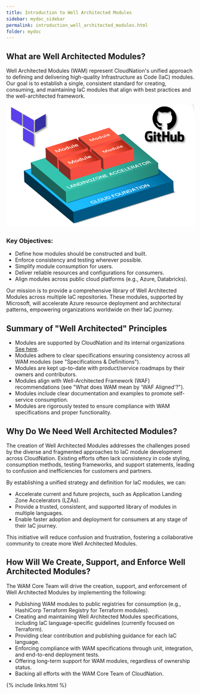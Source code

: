 ```yaml
---
title: Introduction to Well Architected Modules
sidebar: mydoc_sidebar
permalink: introduction_well_architected_modules.html
folder: mydoc
---
```


## What are Well Architected Modules?

Well Architected Modules (WAM) represent CloudNation's unified approach to defining and delivering high-quality Infrastructure as Code (IaC) modules. Our goal is to establish a single, consistent standard for creating, consuming, and maintaining IaC modules that align with best practices and the well-architected framework.

![WAM Modules](../../images/wam-picture.png)

### Key Objectives:
- Define how modules should be constructed and built.
- Enforce consistency and testing wherever possible.
- Simplify module consumption for users.
- Deliver reliable resources and configurations for consumers.
- Align modules across public cloud platforms (e.g., Azure, Databricks).

Our mission is to provide a comprehensive library of Well Architected Modules across multiple IaC repositories. These modules, supported by Microsoft, will accelerate Azure resource deployment and architectural patterns, empowering organizations worldwide on their IaC journey.

## Summary of "Well Architected" Principles

- Modules are supported by CloudNation and its internal organizations [See here](module_support.html).
- Modules adhere to clear specifications ensuring consistency across all WAM modules (see "Specifications & Definitions").
- Modules are kept up-to-date with product/service roadmaps by their owners and contributors.
- Modules align with Well-Architected Framework (WAF) recommendations (see "What does WAM mean by 'WAF Aligned'?").
- Modules include clear documentation and examples to promote self-service consumption.
- Modules are rigorously tested to ensure compliance with WAM specifications and proper functionality.

## Why Do We Need Well Architected Modules?

The creation of Well Architected Modules addresses the challenges posed by the diverse and fragmented approaches to IaC module development across CloudNation. Existing efforts often lack consistency in code styling, consumption methods, testing frameworks, and support statements, leading to confusion and inefficiencies for customers and partners.

By establishing a unified strategy and definition for IaC modules, we can:
- Accelerate current and future projects, such as Application Landing Zone Accelerators (LZAs).
- Provide a trusted, consistent, and supported library of modules in multiple languages.
- Enable faster adoption and deployment for consumers at any stage of their IaC journey.

This initiative will reduce confusion and frustration, fostering a collaborative community to create more Well Architected Modules.

## How Will We Create, Support, and Enforce Well Architected Modules?

The WAM Core Team will drive the creation, support, and enforcement of Well Architected Modules by implementing the following:

- Publishing WAM modules to public registries for consumption (e.g., HashiCorp Terraform Registry for Terraform modules).
- Creating and maintaining Well Architected Modules specifications, including IaC language-specific guidelines (currently focused on Terraform).
- Providing clear contribution and publishing guidance for each IaC language.
- Enforcing compliance with WAM specifications through unit, integration, and end-to-end deployment tests.
- Offering long-term support for WAM modules, regardless of ownership status.
- Backing all efforts with the WAM Core Team of CloudNation.

{% include links.html %}
